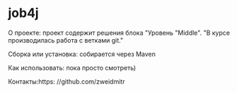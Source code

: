 # job4j
О проекте:
проект содержит решения блока "Уровень "Middle".
"В курсе производилась работа с ветками git."

Сборка или установка:
собирается через Maven

Как использовать: пока просто смотреть)

Контакты:https:
//github.com/zweidmitr